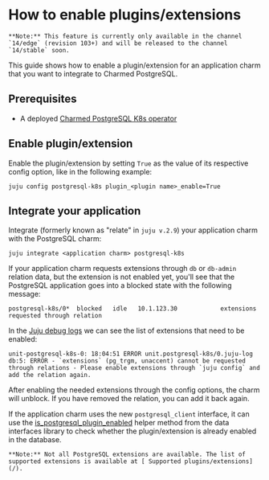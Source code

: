 


# How to enable plugins/extensions

```{note}
**Note:** This feature is currently only available in the channel `14/edge` (revision 103+) and will be released to the channel `14/stable` soon.
```

This guide shows how to enable a plugin/extension for an application charm that you want to integrate to Charmed PostgreSQL.

## Prerequisites
* A deployed [Charmed PostgreSQL K8s operator](/)

## Enable plugin/extension
Enable the plugin/extension by setting `True` as the value of its respective config option, like in the following example:

```shell
juju config postgresql-k8s plugin_<plugin name>_enable=True
```
## Integrate your application
Integrate (formerly known as "relate" in `juju v.2.9`) your application charm with the PostgreSQL charm:

```shell
juju integrate <application charm> postgresql-k8s 
```

If your application charm requests extensions through `db` or `db-admin` relation data, but the extension is not enabled yet, you'll see that the PostgreSQL application goes into a blocked state with the following message:
```shell
postgresql-k8s/0*  blocked   idle   10.1.123.30            extensions requested through relation
```

In the [Juju debug logs](https://juju.is/docs/juju/juju-debug-log) we can see the list of extensions that need to be enabled:

```shell
unit-postgresql-k8s-0: 18:04:51 ERROR unit.postgresql-k8s/0.juju-log db:5: ERROR - `extensions` (pg_trgm, unaccent) cannot be requested through relations - Please enable extensions through `juju config` and add the relation again.
```

After enabling the needed extensions through the config options, the charm will unblock. If you have removed the relation, you can add it back again.

If the application charm uses the new `postgresql_client` interface, it can use the [is_postgresql_plugin_enabled](https://charmhub.io/data-platform-libs/libraries/data_interfaces#databaserequires-is_postgresql_plugin_enabled) helper method from the data interfaces library to check whether the plugin/extension is already enabled in the database.

```{note}
**Note:** Not all PostgreSQL extensions are available. The list of supported extensions is available at [ Supported plugins/extensions](/).
```

